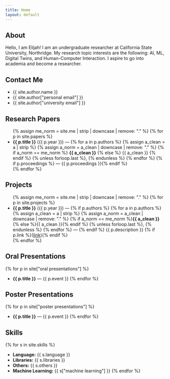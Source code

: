```yaml
---
title: Home
layout: default
---
```


## **About**
Hello, I am Elijah! I am an undergraduate researcher at California State University, Northridge. My research topic interests are the following: AI, ML, Digital Twins, and Human-Computer Interaction. I aspire to go into academia and become a researcher. 

## Contact Me
- {{ site.author.name }}
- {{ site.author["personal email"] }}
- {{ site.author["university email"] }}

## Research Papers
<ul class="papers">
  {% assign me_norm = site.me | strip | downcase | remove: "." %}
  {% for p in site.papers %}
    <li>
      <strong>{{ p.title }}</strong> ({{ p.year }}) —
      {% for a in p.authors %}
        {% assign a_clean = a | strip %}
        {% assign a_norm  = a_clean | downcase | remove: "." %}
        {% if a_norm == me_norm %}
          <strong>{{ a_clean }}</strong>
        {% else %}
          {{ a_clean }}
        {% endif %}
        {% unless forloop.last %}, {% endunless %}
      {% endfor %}
      {% if p.proceedings %} — {{ p.proceedings }}{% endif %}
    </li>
  {% endfor %}
</ul>

## Projects
<ul class="projects">
  {% assign me_norm = site.me | strip | downcase | remove: "." %}
  {% for p in site.projects %}
    <li>
      <strong>{{ p.title }}</strong> ({{ p.year }}) —
      {% if p.authors %}
        {% for a in p.authors %}
          {% assign a_clean = a | strip %}
          {% assign a_norm  = a_clean | downcase | remove: "." %}
          {% if a_norm == me_norm %}<strong>{{ a_clean }}</strong>{% else %}{{ a_clean }}{% endif %}
          {% unless forloop.last %}, {% endunless %}
        {% endfor %}
        —
      {% endif %}
      {{ p.description }} {% if p.link %}(<a href="{{ p.link }}">link</a>){% endif %}
    </li>
  {% endfor %}
</ul>

## Oral Presentations
{% for p in site["oral presentations"] %}
- **{{ p.title }}** — {{ p.event }}
{% endfor %}

## Poster Presentations
{% for p in site["poster presentations"] %}
- **{{ p.title }}** — {{ p.event }}
{% endfor %}

## Skills
{% for s in site.skills %}
- **Language:** {{ s.language }}
- **Libraries:** {{ s.libraries }}
- **Others:** {{ s.others }}
- **Machine Learning:** {{ s["machine learning"] }}
{% endfor %}
